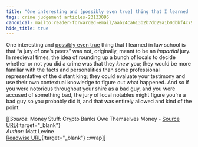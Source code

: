 ```yaml
---
title: "One interesting and [possibly even true] thing that I learned ..."
tags: crime judgement articles-23133095
canonical: mailto:reader-forwarded-email/aab24ca613b2b7dd29a1b0dbbf4c798e
hide_title: true
---
```


One interesting and [possibly even true](https://link.mail.bloombergbusiness.com/click/30210082.423969/aHR0cHM6Ly9lbi53aWtpcGVkaWEub3JnL3dpa2kvSnVyeSNIaXN0b3JpY2FsX3Jvb3Rz/63b6506f00dc2a96fe05ce2cB4ca5a17f) thing that I learned in law school is that “a jury of one’s peers” was not, originally, meant to be an *impartial* jury. In medieval times, the idea of rounding up a bunch of locals to decide whether or not you did a crime was that they *knew* you; they would be more familiar with the facts and personalities than some professional representative of the distant king; they could evaluate your testimony and use their own contextual knowledge to figure out what happened. And so if you were notorious throughout your shire as a bad guy, and you were accused of something bad, the jury of local notables might figure you’re a bad guy so you probably did it, and that was entirely allowed and kind of the point.


[[_Source_: Money Stuff: Crypto Banks Owe Themselves Money - [Source URL](mailto:reader-forwarded-email/aab24ca613b2b7dd29a1b0dbbf4c798e){:target="_blank"}<br>
_Author_: Matt Levine<br>
[Readwise URL](https://readwise.io/open/453794507){:target="_blank"}
::wrap]]